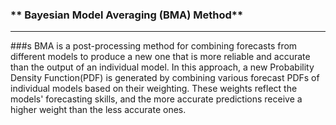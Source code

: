 ### ** Bayesian Model Averaging (BMA) Method**
___
###s BMA is a post-processing method for combining forecasts from different models to produce a new one that is more reliable and accurate than the output of an individual model. In this approach, a new Probability Density Function(PDF) is generated by combining various forecast PDFs of individual models based on their weighting. These weights reflect the models' forecasting skills, and the more accurate predictions receive a higher weight than the less accurate ones.   